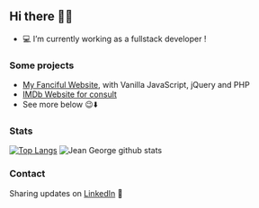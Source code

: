 ## Hi there 👋😄

- 💻 I’m currently working as a fullstack developer !

### Some projects 
- [My Fanciful Website](http://jeangeorge.tk/), with Vanilla JavaScript, jQuery and PHP
- [IMDb Website for consult](https://ibd-movie-lens-frontend.herokuapp.com/#/filmes)
- See more below 😉⬇️

### Stats
[![Top Langs](https://github-readme-stats.vercel.app/api/top-langs/?username=jeanGeorge&layout=compact)](https://github.com/anuraghazra/github-readme-stats) ![Jean George github stats](https://github-readme-stats.vercel.app/api?username=jeanGeorge&count_private=true&show_icons=true&hide_title=true)

### Contact
Sharing updates on <a href="https://www.linkedin.com/in/jean-george/">LinkedIn</a> 💼

